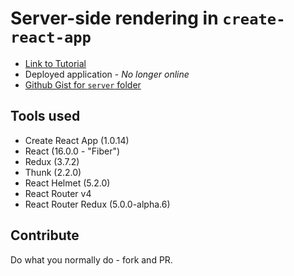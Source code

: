 # Server-side rendering in `create-react-app`

- [Link to Tutorial](https://medium.com/@cereallarceny/server-side-rendering-with-create-react-app-fiber-react-router-v4-helmet-redux-and-thunk-275cb25ca972)
- Deployed application - _No longer online_
- [Github Gist for `server` folder](https://gist.github.com/cereallarceny/e5bee7cb95ddfe4958f86d6bcda49ae8)

## Tools used

- Create React App (1.0.14)
- React (16.0.0 - "Fiber")
- Redux (3.7.2)
- Thunk (2.2.0)
- React Helmet (5.2.0)
- React Router v4
- React Router Redux (5.0.0-alpha.6)

## Contribute

Do what you normally do - fork and PR.
